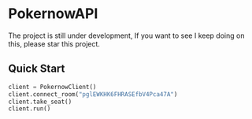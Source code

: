 # PokernowAPI
The project is still under development, If you want to see I keep doing on this, please star this project.
## Quick Start
```python
client = PokernowClient()
client.connect_room("pglEWKHK6FHRASEfbV4Pca47A")
client.take_seat()
client.run()
```
